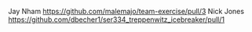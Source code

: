 Jay Nham https://github.com/malemajo/team-exercise/pull/3
Nick Jones https://github.com/dbecher1/ser334_treppenwitz_icebreaker/pull/1
